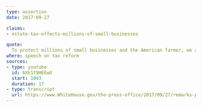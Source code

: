 ```yaml
---
type: assertion
date: 2017-09-27

claims:
- estate-tax-effects-millions-of-small-businesses

quote:
  To protect millions of small businesses and the American farmer, we are finally ending the crushing, the horrible, the unfair estate tax, or as it is often referred to, the death tax.
where: speech on tax reform
sources:
- type: youtube
  id: 6Xk1t9HEEwU
  start: 1093
  duration: 17
- type: transcript
  url: https://www.WhiteHouse.gov/the-press-office/2017/09/27/remarks-president-trump-tax-reform-event
---
```

